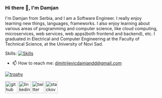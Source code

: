 ### Hi there 👋, I'm Damjan
I'm Damjan from Serbia, and I am a Software Engineer. I really enjoy learning new things, languages, frameworks. I also enjoy learning about various areas of programming and computer science, like cloud computing, microservices, web services, web apps(both frontend and backend), etc. I graduated in Electrical and Computer Engineering at the Faculty of Technical Science, at the University of Novi Sad.

Skills: [![Skills](https://skillicons.dev/icons?i=dotnet,cs,react,azure,aws,git,go,java,postgres,mysql,mongodb,docker,ts,js,sass,css,materialui,html,cpp,c)](https://skillicons.dev)

- 📫 How to reach me: dimitrijevicdamjandd@gmail.com 

[![trophy](https://github-profile-trophy.vercel.app/?username=daammiix)](https://github.com/ryo-ma/github-profile-trophy)

[<img src='https://cdn.jsdelivr.net/npm/simple-icons@3.0.1/icons/github.svg' alt='github' height='40'>](https://github.com/daammiix)  [<img src='https://cdn.jsdelivr.net/npm/simple-icons@3.0.1/icons/linkedin.svg' alt='linkedin' height='40'>](https://www.linkedin.com/in/damjan-dimitrijevic-146869232/)  [<img src='https://cdn.jsdelivr.net/npm/simple-icons@3.0.1/icons/twitter.svg' alt='twitter' height='40'>](https://twitter.com/DamjanDimi74342)  [<img src='https://cdn.jsdelivr.net/npm/simple-icons@3.0.1/icons/stackoverflow.svg' alt='stackoverflow' height='40'>](https://stackoverflow.com/users/20527953)  


